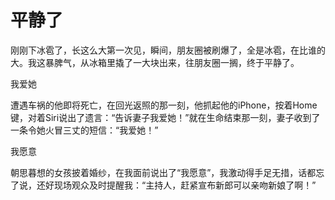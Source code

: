 # 平静了

刚刚下冰雹了，长这么大第一次见，瞬间，朋友圈被刷爆了，全是冰雹，在比谁的大。我这暴脾气，从冰箱里撬了一大块出来，往朋友圈一搁，终于平静了。 

我爱她 

遭遇车祸的他即将死亡，在回光返照的那一刻，他抓起他的iPhone，按着Home键，对着Siri说出了遗言：“告诉妻子我爱她！”就在生命结束那一刻，妻子收到了一条令她火冒三丈的短信：“我爱她！” 

我愿意 

朝思暮想的女孩披着婚纱，在我面前说出了“我愿意”，我激动得手足无措，话都忘了说，还好现场观众及时提醒我：“主持人，赶紧宣布新郎可以亲吻新娘了啊！”